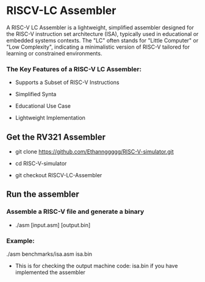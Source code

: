 # RISCV-LC Assembler
A RISC-V LC Assembler is a lightweight, simplified assembler designed for the RISC-V instruction set architecture (ISA), typically used in educational or embedded systems contexts. 
The "LC" often stands for "Little Computer" or "Low Complexity", indicating a minimalistic version of RISC-V tailored for learning or constrained environments.

### The Key Features of a RISC-V LC Assembler:

- Supports a Subset of RISC-V Instructions

- Simplified Synta

- Educational Use Case

- Lightweight Implementation

## Get the RV321 Assembler

- git clone https://github.com/Ethannggggg/RISC-V-simulator.git

- cd RISC-V-simulator

- git checkout RISCV-LC-Assembler

## Run the assembler

### Assemble a RISC-V file and generate a binary
- ./asm [input.asm] [output.bin]

### Example:
./asm benchmarks/isa.asm isa.bin

- This is for checking the output machine code: isa.bin if you have implemented the assembler

